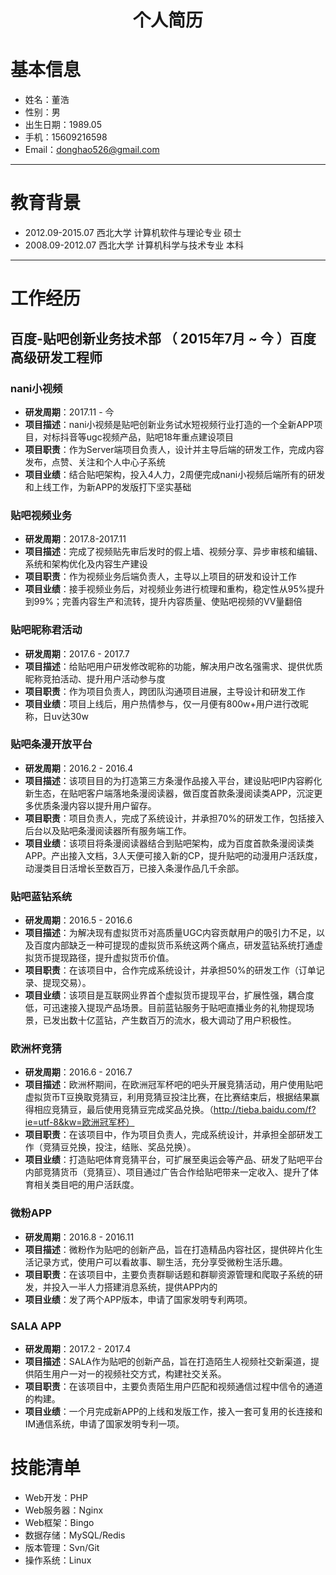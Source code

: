 # <center>个人简历</center>
# 基本信息
- 姓名：董浩
- 性别：男
- 出生日期：1989.05
- 手机：15609216598
- Email：donghao526@gmail.com

---

# 教育背景
- 2012.09-2015.07 西北大学 计算机软件与理论专业 硕士
- 2008.09-2012.07 西北大学 计算机科学与技术专业 本科

---

# 工作经历

## 百度-贴吧创新业务技术部 （ 2015年7月 ~ 今 ）百度高级研发工程师


### nani小视频
- **研发周期**：2017.11 - 今
- **项目描述**：nani小视频是贴吧创新业务试水短视频行业打造的一个全新APP项目，对标抖音等ugc视频产品，贴吧18年重点建设项目
- **项目职责**：作为Server端项目负责人，设计并主导后端的研发工作，完成内容发布，点赞、关注和个人中心子系统
- **项目业绩**：结合贴吧架构，投入4人力，2周便完成nani小视频后端所有的研发和上线工作，为新APP的发版打下坚实基础

### 贴吧视频业务
- **研发周期**：2017.8-2017.11
- **项目描述**：完成了视频贴先审后发时的假上墙、视频分享、异步审核和编辑、系统和架构优化及内容生产建设
- **项目职责**：作为视频业务后端负责人，主导以上项目的研发和设计工作
- **项目业绩**：接手视频业务后，对视频业务进行梳理和重构，稳定性从95%提升到99%；完善内容生产和流转，提升内容质量、使贴吧视频的VV量翻倍

### 贴吧昵称君活动
- **研发周期**：2017.6 - 2017.7
- **项目描述**：给贴吧用户研发修改昵称的功能，解决用户改名强需求、提供优质昵称竞拍活动、提升用户活动参与度
- **项目职责**：作为项目负责人，跨团队沟通项目进展，主导设计和研发工作
- **项目业绩**：项目上线后，用户热情参与，仅一月便有800w+用户进行改昵称，日uv达30w

### 贴吧条漫开放平台 
- **研发周期**：2016.2 - 2016.4
- **项目描述**：该项目目的为打造第三方条漫作品接入平台，建设贴吧IP内容孵化新生态，在贴吧客户端落地条漫阅读器，做百度首款条漫阅读类APP，沉淀更多优质条漫内容以提升用户留存。
- **项目职责**：项目负责人，完成了系统设计，并承担70%的研发工作，包括接入后台以及贴吧条漫阅读器所有服务端工作。
- **项目业绩**：该项目将条漫阅读器结合到贴吧架构，成为百度首款条漫阅读类APP。产出接入文档，3人天便可接入新的CP，提升贴吧的动漫用户活跃度，动漫类目日活增长至数百万，已接入条漫作品几千余部。

### 贴吧蓝钻系统 
- **研发周期**：2016.5 - 2016.6
- **项目描述**：为解决现有虚拟货币对高质量UGC内容贡献用户的吸引力不足，以及百度内部缺乏一种可提现的虚拟货币系统这两个痛点，研发蓝钻系统打通虚拟货币提现路径，提升虚拟货币价值。
- **项目职责**：在该项目中，合作完成系统设计，并承担50%的研发工作（订单记录、提现交易）。
- **项目业绩**：该项目是互联网业界首个虚拟货币提现平台，扩展性强，耦合度低，可迅速接入提现产品场景。目前蓝钻服务于贴吧直播业务的礼物提现场景，已发出数十亿蓝钻，产生数百万的流水，极大调动了用户积极性。

### 欧洲杯竞猜
- **研发周期**：2016.6 - 2016.7
- **项目描述**：欧洲杯期间，在欧洲冠军杯吧的吧头开展竞猜活动，用户使用贴吧虚拟货币T豆换取竞猜豆，利用竞猜豆投注比赛，在比赛结束后，根据结果赢得相应竞猜豆，最后使用竞猜豆完成奖品兑换。（http://tieba.baidu.com/f?ie=utf-8&kw=欧洲冠军杯）
- **项目职责**：在该项目中，作为项目负责人，完成系统设计，并承担全部研发工作（竞猜豆兑换，投注，结账、奖品兑换）。
- **项目业绩**：打造贴吧体育竞猜平台，可扩展至奥运会等产品、研发了贴吧平台内部竞猜货币（竞猜豆）、项目通过广告合作给贴吧带来一定收入、提升了体育相关类目吧的用户活跃度。
 
### 微粉APP
- **研发周期**：2016.8 - 2016.11
- **项目描述**：微粉作为贴吧的创新产品，旨在打造精品内容社区，提供碎片化生活记录方式，使用户可以看故事、聊生活，充分享受微粉生活乐趣。
- **项目职责**：在该项目中，主要负责群聊话题和群聊资源管理和爬取子系统的研发，并投入一半人力搭建消息系统，提供APP内的
- **项目业绩**：发了两个APP版本，申请了国家发明专利两项。

### SALA APP
- **研发周期**：2017.2 - 2017.4
- **项目描述**：SALA作为贴吧的创新产品，旨在打造陌生人视频社交新渠道，提供陌生用户一对一的视频社交方式，构建社交关系。
- **项目职责**：在该项目中，主要负责陌生用户匹配和视频通信过程中信令的通道的构建。
- **项目业绩**：一个月完成新APP的上线和发版工作，接入一套可复用的长连接和IM通信系统，申请了国家发明专利一项。

# 技能清单
- Web开发：PHP
- Web服务器：Nginx
- Web框架：Bingo
- 数据存储：MySQL/Redis
- 版本管理：Svn/Git
- 操作系统：Linux




